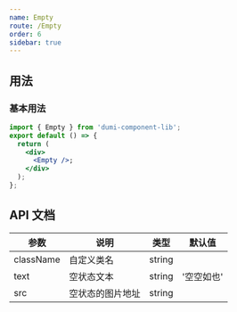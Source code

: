 ```yaml
---
name: Empty
route: /Empty
order: 6
sidebar: true
---
```


## 用法

### 基本用法

```jsx
import { Empty } from 'dumi-component-lib';
export default () => {
  return (
    <div>
      <Empty />;
    </div>
  );
};
```

## API 文档

| 参数      | 说明             | 类型   | 默认值     |
| --------- | ---------------- | ------ | ---------- |
| className | 自定义类名       | string |            |
| text      | 空状态文本       | string | '空空如也' |
| src       | 空状态的图片地址 | string |            |
